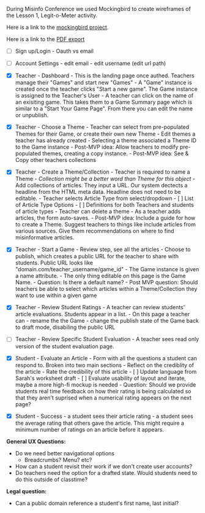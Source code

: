 During Misinfo Conference we used Mockingbird to create wireframes of the Lesson 1, Legit-o-Meter activity.

Here is a link to the [mockingbird project](https://gomockingbird.com/projects/1ai9dty/4gXVnC).

Here is a link to the [PDF export](/unit1/feb_26_mockingbird.pdf)

- [ ] Sign up/Login
      - Oauth vs email
      
- [ ] Account Settings
      - edit email
      - edit username (edit url path)


- [x] Teacher - Dashboard
      - This is the landing page once authed. Teachers manage their "Games" and start new "Games" 
      - A "Game" instance is created once the teacher clicks "Start a new game". The Game instance is assigned to the Teacher's User
      - A teacher can click on the name of an exisiting game. This takes them to a Game Summary page which is similar to a "Start Your Game Page". From there you can edit the name or unpublish.

- [x] Teacher - Choose a Theme 
      - Teacher can select from pre-populated Themes for their Game, or create their own new Theme
      - Edit themes a teacher has already created
      - Selecting a theme associated a Theme ID to the Game instance
      - Post-MVP idea: Allow teachers to modify pre-populated themes, creating a copy instance.
      - Post-MVP idea: See & Copy other teachers collections

- [x] Teacher - Create a Theme/Collection
      - Teacher is required to name a Theme
      - *Collection might be a better word than Theme for this object*
      - Add collections of articles. They input a URL. Our system dectects a headline from the HTML meta data. Headline does not need to be editable.
      - Teacher selects Article Type from select/dropdown
        - [ ] List of Article Type Options
        - [ ] Definitions for both Teachers and students of article types
      - Teacher can delete a theme
      - As a teacher adds articles, the form auto-saves.
      - Post-MVP idea: Include a guide for how to create a Theme. Suggest teachers to things like include articles from various sources. Give them recommendations on where to find misinformative articles.

- [x] Teacher - Start a Game
      -  Review step, see all the articles
      - Choose to publish, which creates a public URL for the teacher to share with students. Public URL looks like "domain.com/teacher_username/game_id"
      - The Game instance is given a name attribute. 
      - The only thing editable on this page is the Game Name.
        - Question: Is there a default name?
      - Post MVP question: Should teachers be able to select which articles within a Theme/Collection they want to use within a given game

- [x] Teacher - Review Student Ratings
      - A teacher can review students' article evaluations. Students appear in a list.
      - On this page a teacher can 
        - rename the the Game 
        - change the publish state of the Game back to draft mode, disabiling the public URL

- [ ] Teacher - Review Specific Student Evaluation
      - A teacher sees read only version of the student evaluation page. 
      
- [x] Student - Evaluate an Article
      - Form with all the questions a student can respond to. Broken into two main sections
        - Reflect on the crediblity of the article
        - Rate the credibility of this article
      - [ ] Update language from Sarah's worksheet draft
      - [ ] Evaluate usability of layout and iterate, maybe a more high-fi mockup is needed
      - Question: Should we provide students real time feedback on how their rating is being calculated so that they aren't suprised when a numerical rating appears on the next page?

- [x] Student - Success
      - a student sees their article rating
      - a student sees the average rating that others gave the article. This might require a minimum number of ratings on an article before it appears.

**General UX Questions:**
- Do we need better navigational options
  - Breadcrumbs? Menu? etc?
- How can a student revisit their work if we don't create user accounts?
- Do teachers need the option for a drafted state. Would students need to do this outside of classtime? 

**Legal question:**
- Can a public domain reference a student's first name, last initial?
